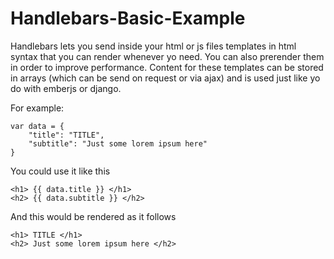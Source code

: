# Handlebars-Basic-Example

Handlebars lets you send inside your html or js files templates in html syntax that you can render whenever yo need. You can also prerender them in order to improve performance. Content for these templates can be stored in arrays (which can be send on request or via ajax) and is used just like yo do with emberjs or django.

For example:

```
var data = {
    "title": "TITLE",
    "subtitle": "Just some lorem ipsum here"
}
```

You could use it like this

```
<h1> {{ data.title }} </h1>
<h2> {{ data.subtitle }} </h2>
```

And this would be rendered as it follows

```
<h1> TITLE </h1>
<h2> Just some lorem ipsum here </h2>
```
